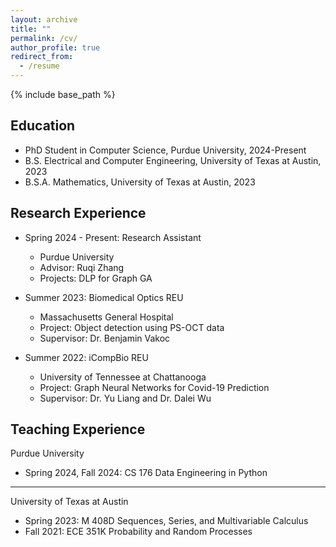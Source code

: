 ```yaml
---
layout: archive
title: ""
permalink: /cv/
author_profile: true
redirect_from:
  - /resume
---
```


{% include base_path %}

Education
---
* PhD Student in Computer Science, Purdue University, 2024-Present
* B.S. Electrical and Computer Engineering, University of Texas at Austin, 2023
* B.S.A. Mathematics, University of Texas at Austin, 2023

Research Experience
---
* Spring 2024 - Present: Research Assistant
  * Purdue University
  * Advisor: Ruqi Zhang
  * Projects: DLP for Graph GA
* Summer 2023: Biomedical Optics REU
  * Massachusetts General Hospital
  * Project: Object detection using PS-OCT data
  * Supervisor: Dr. Benjamin Vakoc

* Summer 2022: iCompBio REU
  * University of Tennessee at Chattanooga
  * Project: Graph Neural Networks for Covid-19 Prediction
  * Supervisor: Dr. Yu Liang and Dr. Dalei Wu
 
Teaching Experience
---
Purdue University
* Spring 2024, Fall 2024: CS 176 Data Engineering in Python
---
University of Texas at Austin
* Spring 2023: M 408D Sequences, Series, and Multivariable Calculus
* Fall 2021: ECE 351K Probability and Random Processes


  
